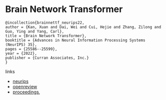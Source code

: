 # Brain Network Transformer

```
@incollection{brainnettf_neurips22,
author = {Kan, Xuan and Dai, Wei and Cui, Hejie and Zhang, Zilong and Guo, Ying and Yang, Carl},
title = {Brain Network Transformer},
booktitle = {Advances in Neural Information Processing Systems (NeurIPS) 35},
pages = {25586--25599},
year = {2022},
publisher = {Curran Associates, Inc.}
}
```

links
- [neurips](https://nips.cc/Conferences/2022/Schedule?showEvent=54219)
- [openreview](https://openreview.net/forum?id=1cJ1cbA6NLN)
- [proceedings](https://papers.nips.cc//paper_files/paper/2022/hash/a408234a9b80604a9cf6ca518e474550-Abstract-Conference.html),
